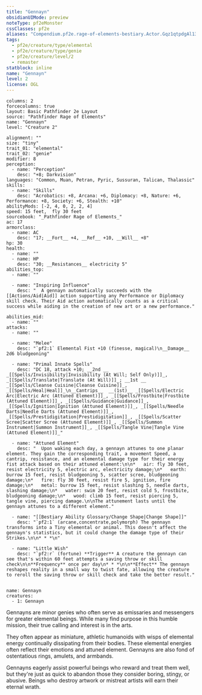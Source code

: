 ```yaml
---
title: "Gennayn"
obsidianUIMode: preview
noteType: pf2eMonster
cssClasses: pf2e
aliases: "Compendium.pf2e.rage-of-elements-bestiary.Actor.Gqz1qtpdgAl13pCE" 
tags:
  - pf2e/creature/type/elemental
  - pf2e/creature/type/genie
  - pf2e/creature/level/2
  - remaster
statblock: inline
name: "Gennayn"
level: 2
license: OGL
---
```


```statblock
columns: 2
forcecolumns: true
layout: Basic Pathfinder 2e Layout
source: "Pathfinder Rage of Elements"
name: "Gennayn"
level: "Creature 2"

alignment: ""
size: "tiny"
trait_01: "elemental"
trait_02: "genie"
modifier: 8
perception:
  - name: "Perception"
    desc: "+8; Darkvision"
languages: "Common, Muan, Petran, Pyric, Sussuran, Talican, Thalassic"
skills:
  - name: "Skills"
    desc: "Acrobatics: +8, Arcana: +6, Diplomacy: +8, Nature: +6, Performance: +8, Society: +6, Stealth: +10"
abilityMods: [-2, 4, 0, 2, 2, 4]
speed: 15 feet,  fly 30 feet
sourcebook: "_Pathfinder Rage of Elements_"
ac: 17
armorclass:
  - name: AC
    desc: "17; __Fort__ +4, __Ref__ +10, __Will__ +8"
hp: 30
health:
  - name: ""
  - name: HP
    desc: "30; __Resistances__ electricity 5"
abilities_top:
  - name: ""

  - name: "Inspiring Influence"
    desc: "  A gennayn automatically succeeds with the [[Actions/Aid|Aid]] action supporting any Performance or Diplomacy skill check. Their Aid action automatically counts as a critical success while aiding in the creation of new art or a new performance."

abilities_mid:
  - name: ""
attacks:
  - name: ""

  - name: "Melee"
    desc: "`pf2:1` Elemental Fist +10 (finesse, magical)\n__Damage__  2d6 bludgeoning"

  - name: "Primal Innate Spells"
    desc: "DC 18, attack +10; __2nd __  _[[Spells/Invisibility|Invisibility (At Will; Self Only)]]_, _[[Spells/Translate|Translate (At Will)]]_; __1st __  _[[Spells/Cleanse Cuisine|Cleanse Cuisine]]_, _[[Spells/Heal|Heal]]_\n__Cantrips__  __(1st)__ _[[Spells/Electric Arc|Electric Arc (Attuned Element)]]_, _[[Spells/Frostbite|Frostbite (Attuned Element)]]_, _[[Spells/Guidance|Guidance]]_, _[[Spells/Ignition|Ignition (Attuned Element)]]_, _[[Spells/Needle Darts|Needle Darts (Attuned Element)]]_, _[[Spells/Prestidigitation|Prestidigitation]]_, _[[Spells/Scatter Scree|Scatter Scree (Attuned Element)]]_, _[[Spells/Summon Instrument|Summon Instrument]]_, _[[Spells/Tangle Vine|Tangle Vine (Attuned Element)]]_"

  - name: "Attuned Element"
    desc: "  Upon waking each day, a gennayn attunes to one planar element. They gain the corresponding trait, a movement Speed, a cantrip, resistance, and an elemental damage type for their energy fist attack based on their attuned element:\n\n*   air: fly 30 feet, resist electricity 5, electric arc, electricity damage;\n*   earth: burrow 15 feet, resist bludgeoning 5, scatter scree, bludgeoning damage;\n*   fire: fly 30 feet, resist fire 5, ignition, fire damage;\n*   metal: burrow 15 feet, resist slashing 5, needle darts, slashing damage;\n*   water: swim 20 feet, resist cold 5, frostbite, bludgeoning damage;\n*   wood: climb 15 feet, resist piercing 5, tangle vine, piercing damage.\n\nThe attunement lasts until the gennayn attunes to a different element."

  - name: "[[Bestiary Ability Glossary/Change Shape|Change Shape]]"
    desc: "`pf2:1` (arcane,concentrate,polymorph) The gennayn transforms into a Tiny elemental or animal. This doesn't affect the gennayn's statistics, but it could change the damage type of their Strikes.\n\n* * *\n"

  - name: "Little Wish"
    desc: "`pf2:r` (fortune) **Trigger** A creature the gennayn can see that's within 60 feet attempts a saving throw or skill check\n\n**Frequency** once per day\n* * *\n\n**Effect** The gennayn reshapes reality in a small way to twist fate, allowing the creature to reroll the saving throw or skill check and take the better result."
 
```

```encounter-table
name: Gennayn
creatures:
  - 1: Gennayn
```



Gennayns are minor genies who often serve as emissaries and messengers for greater elemental beings. While many find purpose in this humble mission, their true calling and interest is in the arts.

They often appear as miniature, athletic humanoids with wisps of elemental energy continually dissipating from their bodies. These elemental energies often reflect their emotions and attuned element. Gennayns are also fond of ostentatious rings, amulets, and armbands.

Gennayns eagerly assist powerful beings who reward and treat them well, but they're just as quick to abandon those they consider boring, stingy, or abusive. Beings who destroy artwork or mistreat artists will earn their eternal wrath.
